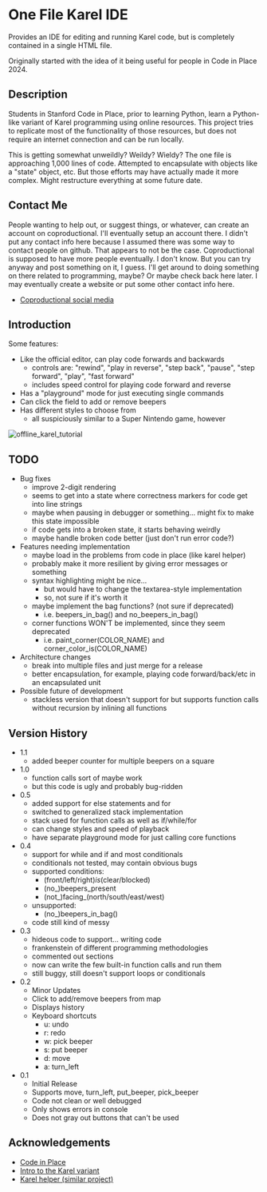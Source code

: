 # One File Karel IDE

Provides an IDE for editing and running Karel code, but is completely contained in a single HTML file.

Originally started with the idea of it being useful for people in Code in Place 2024.

## Description

Students in Stanford Code in Place, prior to learning Python, learn a Python-like variant of Karel programming using online resources. This project tries to replicate most of the functionality of those resources, but does not require an internet connection and can be run locally.

This is getting somewhat unweildly? Weildy? Wieldy? The one file is approaching 1,000 lines of code. Attempted to encapsulate with objects like a "state" object, etc. But those efforts may have actually made it more complex. Might restructure everything at some future date.

## Contact Me

People wanting to help out, or suggest things, or whatever, can create an account on coproductional. I'll eventually setup an account there. I didn't put any contact info here because I assumed there was some way to contact people on github. That appears to not be the case. Coproductional is supposed to have more people eventually. I don't know. But you can try anyway and post something on it, I guess. I'll get around to doing something on there related to programming, maybe? Or maybe check back here later. I may eventually create a website or put some other contact info here.

* [Coproductional social media](https://coproductional.com/)

## Introduction

Some features:

* Like the official editor, can play code forwards and backwards
   * controls are: "rewind", "play in reverse", "step back", "pause", "step forward", "play", "fast forward"
   * includes speed control for playing code forward and reverse
* Has a "playground" mode for just executing single commands
* Can click the field to add or remove beepers
* Has different styles to choose from
   * all suspiciously similar to a Super Nintendo game, however

![offline_karel_tutorial](https://github.com/chesterous/offline_karel/assets/164004822/15cb6636-28a5-48ca-b8d4-46d4d0931cad)

## TODO
* Bug fixes
    * improve 2-digit  rendering
    * seems to get into a state where correctness markers for code get into line strings
    * maybe when pausing in debugger or something... might fix to make this state impossible
    * if code gets into a broken state, it starts behaving weirdly
    * maybe handle broken code better (just don't run error code?)
* Features needing implementation
    * maybe load in the problems from code in place (like karel helper)
    * probably make it more resilient by giving error messages or something
    * syntax highlighting might be nice...
       * but would have to change the textarea-style implementation
       * so, not sure if it's worth it
    * maybe implement the bag functions? (not sure if deprecated)
       * i.e. beepers_in_bag() and no_beepers_in_bag()
    * corner functions WON'T be implemented, since they seem deprecated
       *  i.e. paint_corner(COLOR_NAME) and corner_color_is(COLOR_NAME)
* Architecture changes
    * break into multiple files and just merge for a release
    * better encapsulation, for example, playing code forward/back/etc in an encapsulated unit
* Possible future of development
    * stackless version that doesn't support for but supports function calls without recursion by inlining all functions

## Version History
* 1.1
    * added beeper counter for multiple beepers on a square
* 1.0
    * function calls sort of maybe work
    * but this code is ugly and probably bug-ridden
* 0.5
    * added support for else statements and for
    * switched to generalized stack implementation
    * stack used for  function calls as well as if/while/for
    * can change styles and speed of playback
    * have separate playground mode for just calling core functions
* 0.4
    * support for while and if and most conditionals
    * conditionals not tested, may contain obvious bugs
    * supported conditions:
        * (front/left/right)_is_(clear/blocked)
        * (no_)beepers_present
        * (not_)facing_(north/south/east/west)
    * unsupported:
        * (no_)beepers_in_bag()
    * code still kind of messy
* 0.3
    * hideous code to support... writing code
    * frankenstein of different programming methodologies
    * commented out sections
    * now can write the few built-in function calls and run them
    * still buggy, still doesn't support loops or conditionals
* 0.2
    * Minor Updates
    * Click to add/remove beepers from map
    * Displays history
    * Keyboard shortcuts
        * u: undo
        * r: redo
        * w: pick beeper
        * s: put beeper
        * d: move
        * a: turn_left
* 0.1
    * Initial Release
    * Supports move, turn_left, put_beeper, pick_beeper
    * Code not clean or well debugged
    * Only shows errors in console
    * Does not gray out buttons that can't be used

## Acknowledgements

* [Code in Place](https://codeinplace.stanford.edu/)
* [Intro to the Karel variant](https://compedu.stanford.edu/karel-reader/docs/python/en/intro.html)
* [Karel helper (similar project)](https://karelhelper.com/)


